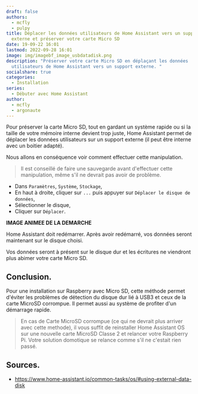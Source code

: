 ```yaml
---
draft: false
authors:
  - mcfly
  - pulpy
title: Déplacer les données utilisateurs de Home Assistant vers un support
  externe et préserver votre carte Micro SD
date: 19-09-22 16:01
lastmod: 2022-09-28 16:01
image: img/imagebf_image_usbdatadisk.png
description: "Préserver votre carte Micro SD en déplaçant les données
  utilisateurs de Home Assistant vers un support externe. "
socialshare: true
categories:
  - Installation
series:
  - Débuter avec Home Assistant
author:
  - mcfly
  - argonaute
---
```

Pour préserver la carte Micro SD, tout en gardant un système rapide ou si la taille de votre mémoire interne devient trop juste, Home Assistant permet de déplacer les données utilisateurs sur un support externe (il peut être interne avec un boitier adapté).

Nous allons en conséquence voir comment effectuer cette manipulation.

>Il est conseillé de faire une sauvegarde avant d'effectuer cette manipulation, même s'il ne devrait pas avoir de problème.

* Dans `Paramètres`, `Système`, `Stockage`,
* En haut à droite, cliquer sur `...` puis appuyer sur `Déplacer le disque de données`,
* Sélectionner le disque,
* Cliquer sur `Déplacer`.


**IMAGE ANIMEE DE LA DEMARCHE**

Home Assistant doit redémarrer. Après avoir redémarré, vos données seront maintenant sur le disque choisi.

Vos données seront à présent sur le disque dur et les écritures ne viendront plus abimer votre carte Micro SD.

## Conclusion.

Pour une installation sur Raspberry avec Micro SD, cette méthode permet d'éviter les problèmes de détection du disque dur lié à USB3 et ceux de la carte MicroSD corrompue. Il permet aussi au système de profiter d'un démarrage rapide.

>En cas de Carte MicroSD corrompue (ce qui ne devrait plus arriver avec cette methode), il vous suffit de reinstaller Home Assistant OS sur une nouvelle carte MicroSD Classe 2 et relancer votre Raspberry Pi. Votre solution domotique se relance comme s'il ne c'estait rien passé.

## Sources.

* https://www.home-assistant.io/common-tasks/os/#using-external-data-disk